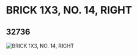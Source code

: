 # BRICK 1X3, NO. 14, RIGHT
## 32736
![BRICK 1X3, NO. 14, RIGHT](https://lc-www-live-s.legocdn.com/media/bricks/5/2/6182795.jpg)